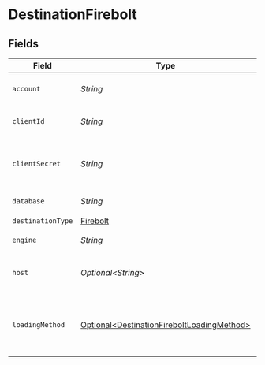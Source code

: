 # DestinationFirebolt


## Fields

| Field                                                                                                  | Type                                                                                                   | Required                                                                                               | Description                                                                                            | Example                                                                                                |
| ------------------------------------------------------------------------------------------------------ | ------------------------------------------------------------------------------------------------------ | ------------------------------------------------------------------------------------------------------ | ------------------------------------------------------------------------------------------------------ | ------------------------------------------------------------------------------------------------------ |
| `account`                                                                                              | *String*                                                                                               | :heavy_check_mark:                                                                                     | Firebolt account to login.                                                                             |                                                                                                        |
| `clientId`                                                                                             | *String*                                                                                               | :heavy_check_mark:                                                                                     | Firebolt service account ID.                                                                           | bbl9qth066hmxkwyb0hy2iwk8ktez9dz                                                                       |
| `clientSecret`                                                                                         | *String*                                                                                               | :heavy_check_mark:                                                                                     | Firebolt secret, corresponding to the service account ID.                                              |                                                                                                        |
| `database`                                                                                             | *String*                                                                                               | :heavy_check_mark:                                                                                     | The database to connect to.                                                                            |                                                                                                        |
| `destinationType`                                                                                      | [Firebolt](../../models/shared/Firebolt.md)                                                            | :heavy_check_mark:                                                                                     | N/A                                                                                                    |                                                                                                        |
| `engine`                                                                                               | *String*                                                                                               | :heavy_check_mark:                                                                                     | Engine name to connect to.                                                                             |                                                                                                        |
| `host`                                                                                                 | *Optional\<String>*                                                                                    | :heavy_minus_sign:                                                                                     | The host name of your Firebolt database.                                                               | api.app.firebolt.io                                                                                    |
| `loadingMethod`                                                                                        | [Optional\<DestinationFireboltLoadingMethod>](../../models/shared/DestinationFireboltLoadingMethod.md) | :heavy_minus_sign:                                                                                     | Loading method used to select the way data will be uploaded to Firebolt                                |                                                                                                        |